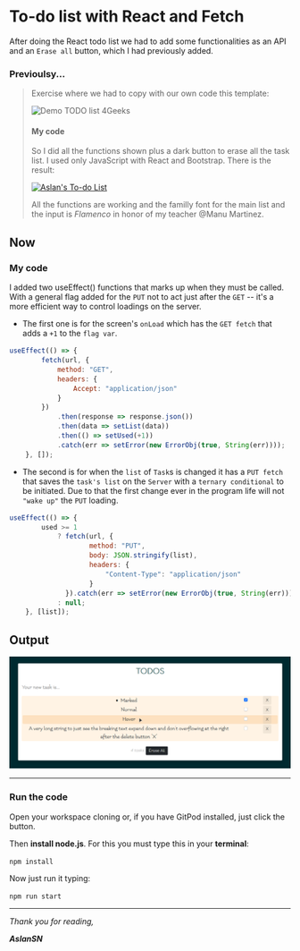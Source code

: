 # To-do list with React and Fetch

After doing the React todo list we had to add some functionalities as an API and an `Erase all` button, which I had previously added. 

### Previoulsy...
> Exercise where we had to copy with our own code this template: 
>
><img src="https://raw.githubusercontent.com/breatheco-de/exercise-todo-list/master/preview.gif" alt="Demo TODO list 4Geeks" width="500">
>
>
> #### My code
> So I did all the functions shown plus a dark button to erase all the task list. 
> I used only JavaScript with React and Bootstrap.
> There is the result:
>
> [![Aslan's To-do List](https://raw.githubusercontent.com/AslanSN/todo-list/master/src/TodoList.png "Aslan's To-do List")](http://https://raw.githubusercontent.com/AslanSN/todo-list/master/src/TodoList.png "Aslan's To-do List")
>
> All the functions are working and the familly font for the main list and the input is _Flamenco_ in honor of my teacher @Manu Martinez.

## Now
### My code

I added two useEffect() functions that marks up when they must be called. With a general flag added for the `PUT` not to act just after the `GET` -- it's a more efficient way to control loadings on the server.

- The first one is for the screen's `onLoad` which has the `GET fetch` that adds a `+1` to the `flag var`.
```JavaScript
useEffect(() => {
		fetch(url, {
			method: "GET",
			headers: {
				Accept: "application/json"
			}
		})
			.then(response => response.json())
			.then(data => setList(data))
			.then(() => setUsed(+1))
			.catch(err => setError(new ErrorObj(true, String(err))));
	}, []);
```

- The second is for when the `list` of `Task`s is changed it has a `PUT fetch` that saves the `task's list` on the `Server` with a `ternary conditional` to be initiated. Due to that the first change ever in the program life will not `"wake up"` the `PUT` loading.

```JavaScript
useEffect(() => {
		used >= 1
			? fetch(url, {
					method: "PUT",
					body: JSON.stringify(list),
					headers: {
						"Content-Type": "application/json"
					}
			  }).catch(err => setError(new ErrorObj(true, String(err))))
			: null;
	}, [list]);
```

## Output

<img src="./src/resources/TodoListReact&FetchPreview.png" alt="Aslan's Demo of the REACT TODO LIST with FETCH" width="1000">

------------


### Run the code
Open your workspace cloning or, if you have GitPod installed, just click the button.

Then **install node.js**. For this you must type this in your **terminal**:

`npm install`

Now just run it typing:

`npm run start`

------------

_Thank you for reading,_

_**AslanSN**_
